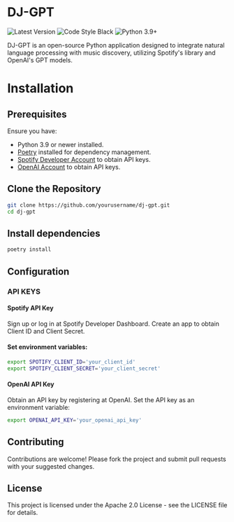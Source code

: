 # DJ-GPT

![Latest Version](https://img.shields.io/badge/version-0.1.0-blue)
![Code Style Black](https://img.shields.io/badge/code%20style-black-black)
![Python 3.9+](https://img.shields.io/badge/python-3.9%2C%203.10%2C%203.11-blue)

DJ-GPT is an open-source Python application designed to integrate natural language processing with music discovery, utilizing Spotify's library and OpenAI's GPT models.

# Installation

## Prerequisites

Ensure you have:
- Python 3.9 or newer installed.
- [Poetry](https://python-poetry.org/docs/) installed for dependency management.
- [Spotify Developer Account](https://developer.spotify.com/) to obtain API keys.
- [OpenAI Account](https://platform.openai.com/) to obtain API keys.

## Clone the Repository

```bash
git clone https://github.com/yourusername/dj-gpt.git
cd dj-gpt
```

## Install dependencies
```bash
poetry install
```

## Configuration
### API KEYS
#### Spotify API Key
Sign up or log in at Spotify Developer Dashboard.
Create an app to obtain Client ID and Client Secret.
#### Set environment variables:
```bash
export SPOTIFY_CLIENT_ID='your_client_id'
export SPOTIFY_CLIENT_SECRET='your_client_secret'
```
#### OpenAI API Key
Obtain an API key by registering at OpenAI.
Set the API key as an environment variable:
```bash
export OPENAI_API_KEY='your_openai_api_key'
```

## Contributing
Contributions are welcome! Please fork the project and submit pull requests with your suggested changes.

## License
This project is licensed under the Apache 2.0 License - see the LICENSE file for details.

